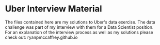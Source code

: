 # Uber Interview Material

The files contained here are my solutions to Uber's data exercise.  The data challenge was part of my interview with them for a Data Scientist position. For an explanation of the interview process as well as my solutions please check out: ryanpmccaffrey.github.io
